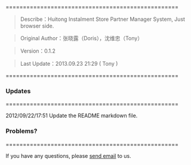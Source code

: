 ==================================================

> Describe：Huitong Instalment Store Partner Manager System, Just browser side.

> Original Author：张晓露（Doris），沈维忠（Tony）

> Version：0.1.2

> Last Update：2013.09.23 21:29 ( Tony )

==================================================

### Updates ###

==================================================

2012/09/22/17:51 Update the README markdown file.

### Problems? ###

==================================================

If you have any questions, please [send email](mailto:service@huitong-finance.com) to us.
